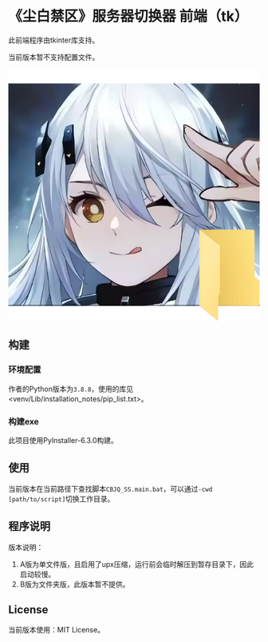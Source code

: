 # 《尘白禁区》服务器切换器 前端（tk）

此前端程序由tkinter库支持。

当前版本暂不支持配置文件。

![icon_png](res/icon1.png)

## 构建

### 环境配置

作者的Python版本为`3.8.8`，使用的库见<venv/Lib/installation_notes/pip_list.txt>。

### 构建exe

此项目使用PyInstaller-6.3.0构建。

## 使用

当前版本在当前路径下查找脚本`CBJQ_SS.main.bat`，可以通过`-cwd [path/to/script]`切换工作目录。

## 程序说明

版本说明：
1. A版为单文件版，且启用了upx压缩，运行前会临时解压到暂存目录下，因此启动较慢。
2. B版为文件夹版，此版本暂不提供。

## License

当前版本使用：MIT License。
